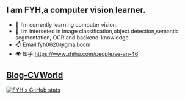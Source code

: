 ## I am FYH,a computer vision learner.
- 🌱 I’m currently learning computer vision.
- 🎨 I’m interseted in image classification,object detection,semantic segmentation, OCR and backend-knowledge.
- 📫 Email:fyh0620@gmail.com
- 🌍 知乎:https://www.zhihu.com/people/se-an-46
## [Blog-CVWorld](http://cvworld.top/)

[![FYH's GitHub stats](https://github-readme-stats.vercel.app/api?username=FYH620&theme=tokyonight)](https://github.com/anuraghazra/github-readme-stats)

